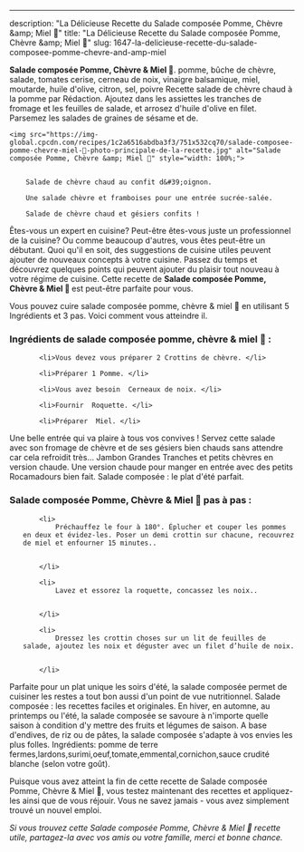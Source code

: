 ---
description: "La Délicieuse Recette du Salade composée Pomme, Chèvre &amp;amp; Miel 🍏"
title: "La Délicieuse Recette du Salade composée Pomme, Chèvre &amp;amp; Miel 🍏"
slug: 1647-la-delicieuse-recette-du-salade-composee-pomme-chevre-and-amp-miel

<p>
	<strong>Salade composée Pomme, Chèvre &amp; Miel 🍏</strong>. 
	pomme, bûche de chèvre, salade, tomates cerise, cerneau de noix, vinaigre balsamique, miel, moutarde, huile d&#39;olive, citron, sel, poivre Recette salade de chèvre chaud à la pomme par Rédaction. Ajoutez dans les assiettes les tranches de fromage et les feuilles de salade, et arrosez d&#39;huile d&#39;olive en filet. Parsemez les salades de graines de sésame et de.
</p>
<p>
	
	<img src="https://img-global.cpcdn.com/recipes/1c2a6516abdba3f3/751x532cq70/salade-composee-pomme-chevre-miel-🍏-photo-principale-de-la-recette.jpg" alt="Salade composée Pomme, Chèvre &amp; Miel 🍏" style="width: 100%;">
	
	
		Salade de chèvre chaud au confit d&#39;oignon.
	
		Une salade chèvre et framboises pour une entrée sucrée-salée.
	
		Salade de chèvre chaud et gésiers confits !
	
</p>

Êtes-vous un expert en cuisine? Peut-être êtes-vous juste un professionnel de la cuisine? Ou comme beaucoup d'autres, vous êtes peut-être un débutant. Quoi qu'il en soit, des suggestions de cuisine utiles peuvent ajouter de nouveaux concepts à votre cuisine. Passez du temps et découvrez quelques points qui peuvent ajouter du plaisir tout nouveau à votre régime de cuisine. Cette recette de <strong> Salade composée Pomme, Chèvre &amp; Miel 🍏 </strong> est peut-être parfaite pour vous.

<!--inarticleads1-->

Vous pouvez cuire salade composée pomme, chèvre &amp; miel 🍏 en utilisant 5 Ingrédients et 3 pas. Voici comment vous atteindre il.

<h3>Ingrédients de salade composée pomme, chèvre &amp; miel 🍏 :</h3>

<ol>
	
		<li>Vous devez vous préparer 2 Crottins de chèvre. </li>
	
		<li>Préparer 1 Pomme. </li>
	
		<li>Vous avez besoin  Cerneaux de noix. </li>
	
		<li>Fournir  Roquette. </li>
	
		<li>Préparer  Miel. </li>
	
</ol>

Une belle entrée qui va plaire à tous vos convives ! Servez cette salade avec son fromage de chèvre et de ses gésiers bien chauds sans attendre car cela refroidit très… Jambon Grandes Tranches et petits chèvres en version chaude. Une version chaude pour manger en entrée avec des petits Rocamadours bien fait. Salade composée : le plat d&#39;été parfait. 

<!--inarticleads2-->

<h3>Salade composée Pomme, Chèvre &amp; Miel 🍏 pas à pas :</h3>

<ol>
	
		<li>
			Préchauffez le four à 180°. Éplucher et couper les pommes en deux et évidez-les. Poser un demi crottin sur chacune, recouvrez de miel et enfourner 15 minutes..
			
			
		</li>
	
		<li>
			Lavez et essorez la roquette, concassez les noix..
			
			
		</li>
	
		<li>
			Dressez les crottin choses sur un lit de feuilles de salade, ajoutez les noix et déguster avec un filet d’huile de noix.
			
			
		</li>
	
</ol>

Parfaite pour un plat unique les soirs d&#39;été, la salade composée permet de cuisiner les restes a tout bon aussi d&#39;un point de vue nutritionnel. Salade composée : les recettes faciles et originales. En hiver, en automne, au printemps ou l&#39;été, la salade composée se savoure à n&#39;importe quelle saison à condition d&#39;y mettre des fruits et légumes de saison. A base d&#39;endives, de riz ou de pâtes, la salade composée s&#39;adapte à vos envies les plus folles. Ingrédients: pomme de terre fermes,lardons,surimi,oeuf,tomate,emmental,cornichon,sauce crudité blanche (selon votre goût). 

<!--inarticleads1-->

<p>
Puisque vous avez atteint la fin de cette recette de Salade composée Pomme, Chèvre &amp; Miel 🍏, vous testez maintenant des recettes et appliquez-les ainsi que de vous réjouir. Vous ne savez jamais - vous avez simplement trouvé un nouvel emploi.
</p>

<p>
<i>Si vous trouvez cette Salade composée Pomme, Chèvre &amp; Miel 🍏 recette utile, partagez-la avec vos amis ou votre famille, merci et bonne chance.</i>
</p>

